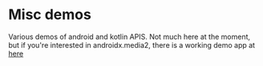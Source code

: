 # Misc demos

Various demos of android and kotlin APIS.
Not much here at the moment, but if you're interested in androidx.media2, 
there is a working demo app at [here](androidx_media2/README.md)



